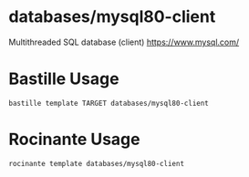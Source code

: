 # databases/mysql80-client
Multithreaded SQL database (client)
https://www.mysql.com/

# Bastille Usage
```shell
bastille template TARGET databases/mysql80-client
```

# Rocinante Usage
```shell
rocinante template databases/mysql80-client
```
